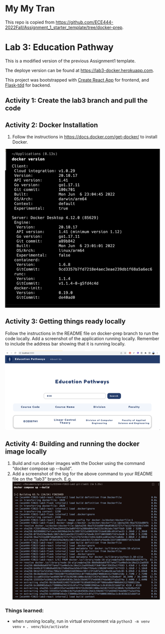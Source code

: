 # My My Tran
This repo is copied from https://github.com/ECE444-2022Fall/Assignment_1_starter_template/tree/docker-prep. 

# Lab 3: Education Pathway

This is a modified version of the previous Assignment1 template.

The deploye version can be found at https://lab3-docker.herokuapp.com.

This project was bootstrapped with [Create React App](https://github.com/facebook/create-react-app) for frontend, and [Flask-tdd](https://github.com/mjhea0/flaskr-tdd) for backend.

## Activity 1: Create the lab3 branch and pull the code


## Activity 2: Docker Installation
1. Follow the instructions in https://docs.docker.com/get-docker/ to install Docker.


![](images/Activity2.png)

## Activity 3: Getting things ready locally
Follow the instructions in the README file on docker-prep branch to run the code locally.
Add a screenshot of the application running locally. Remember to include the address bar showing that it is running locally.

![](images/Activity3.png)

## Activity 4: Building and running the docker image locally
1.	Build and run docker images with the Docker using the command “docker compose up --build”.
2.	Add a screenshot of the log for the above command to your README file on the “lab3” branch. E.g.
![](images/Activity4.png)


### Things learned:
* when running locally, run in virtual environment via `python3 -m venv venv` + `. venv/bin/activate`